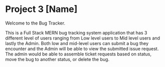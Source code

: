 # Project 3 [Name]

Welcome to the Bug Tracker.

This is a Full Stack MERN bug tracking system application that has 3 different level of users ranging from Low level users to Mid level users and lastly the Admin. Both low and mid-level users can submit a bug they encounter and the Admin will be able to view the submitted issue request. The admin would be able to assemble ticket requests based on status, move the bug to another status, or delete the bug.

